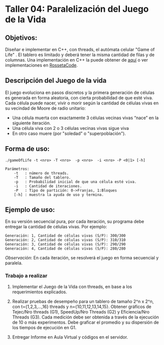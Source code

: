 
# Taller 04: Paralelización del Juego de la Vida

## Objetivos:

Diseñar e implementar en C++, con threads, el autómata celular "Game of Life" . El tablero es limitado y deberá tener la misma cantidad de filas y de columnas. Una implementación en C++ la puede obtener de [aquí](https://github.com/gabriel-astudillo/Game-of-live/tree/master/agent%20version) o ver implementaciones en [RossetaCode](http://rosettacode.org/wiki/Conway%27s_Game_of_Life).

## Descripción del Juego de la vida

El juego evoluciona en pasos discretos y la primera generación de células es generada en forma aleatoria, con cierta probabilidad de que esté viva. Cada célula puede nacer, vivir o morir según la cantidad de células vivas en su vecindad de Moore de radio unitario:
* Una célula muerta con exactamente 3 células vecinas vivas “nace” en la siguiente iteración.
* Una célula viva con 2 o 3 células vecinas vivas sigue viva
* En otro caso muere (por "soledad" o "superpoblación").

## Forma de uso:
```
./gameOfLife -t <nro> -T <nro>  -p <nro>  -i <nro> -P <0|1> [-h]

Parámetros:
	-t   : número de threads.
	-T   : Tamaño del tablero.
	-p   : Probabilidad inicial de que una célula esté viva.
	-i   : Cantidad de iteraciones.
	-P   : Tipo de partición: 0->Franjas, 1:Bloques
	[-h] : muestra la ayuda de uso y termina.
``` 
## Ejemplo de uso:

En su versión secuencial pura, por cada iteración, su programa debe entregar la cantidad de células vivas. Por ejemplo:
```
Generación: 1, Cantidad de células vivas (S/P): 300/300
Generación: 2, Cantidad de células vivas (S/P): 310/310
Generación: 3, Cantidad de células vivas (S/P): 290/290
Generación: 4, Cantidad de células vivas (S/P): 280/280
```

*Observación*: En cada iteración, se resolverá el juego en forma secuencial y paralela.

### Trabajo a realizar

1) Implementar el Juego de la Vida con threads, en base a los requerimientos explicados.
   
2) Realizar pruebas de desempeño para un tablero de tamaño 2^n x 2^n, con t={1,2,3,...,16} threads y n={10,11,12,13,14,15}.
   Obtener gráficos de Tejec/Nro threads (G1), SpeedUp/Nro Threads (G2) y Eficiencia/Nro Threads (G3). 
   Cada medición debe ser obtenida a través de la ejecución de 10 o más experimentos. Debe graficar el promedio y su dispersión de los tiempos de ejecución en G1.
   
3) Entregar Informe en Aula Virtual y códigos en el servidor.



